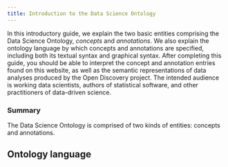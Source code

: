 ```yaml
---
title: Introduction to the Data Science Ontology
---
```


In this introductory guide, we explain the two basic entities comprising the Data Science Ontology, *concepts* and *annotations*. We also explain the ontology language by which concepts and annotations are specified, including both its textual syntax and graphical syntax. After completing this guide, you should be able to interpret the concept and annotation entries found on this website, as well as the semantic representations of data analyses produced by the Open Discovery project. The intended audience is working data scientists, authors of statistical software, and other practitioners of data-driven science.

### Summary

The Data Science Ontology is comprised of two kinds of entities: concepts and annotations.

## Ontology language
